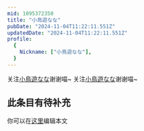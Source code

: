 ```yaml
---
mid: 1095372350
title: "小鳥遊なな"
pubDate: "2024-11-04T11:22:11.551Z"
updatedDate: "2024-11-04T11:22:11.551Z"
profile:
  {
    Nickname: ["小鳥遊なな"],
  }
---
```


关注[小鳥遊なな](https://space.bilibili.com/1095372350)谢谢喵~ 关注[小鳥遊なな](https://space.bilibili.com/1095372350)谢谢喵~

## 此条目有待补充
你可以在[这里](https://github.com/Yuhanawa/VTuber.ICU/edit/master/src/content/v/小鳥遊なな/index.md)编辑本文
